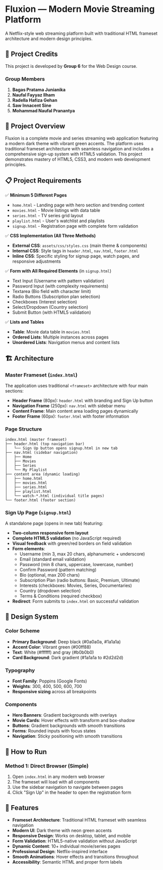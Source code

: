 # Fluxion — Modern Movie Streaming Platform

A Netflix-style web streaming platform built with traditional HTML frameset architecture and modern design principles.

## 👥 Project Credits

This project is developed by **Group 6** for the Web Design course.

### Group Members

1. **Bagas Pratama Junianika**
2. **Naufal Fayyaz Ilham**
3. **Radella Hafiza Gehan**
4. **Saw Innacent Sine**
5. **Mohammad Naufal Pranantya**

## 🎯 Project Overview

Fluxion is a complete movie and series streaming web application featuring a modern dark theme with vibrant green accents. The platform uses traditional frameset architecture with seamless navigation and includes a comprehensive sign-up system with HTML5 validation. This project demonstrates mastery of HTML5, CSS3, and modern web development principles.

## 📋 Project Requirements

✅ **Minimum 5 Different Pages**
- `home.html` - Landing page with hero section and trending content
- `movies.html` - Movie listings with data table
- `series.html` - TV series grid layout
- `playlist.html` - User's watchlist and playlists
- `signup.html` - Registration page with complete form validation

✅ **CSS Implementation (All Three Methods)**
- **External CSS**: `assets/css/styles.css` (main theme & components)
- **Internal CSS**: Style tags in `header.html`, `nav.html`, `footer.html`
- **Inline CSS**: Specific styling for signup page, watch pages, and responsive adjustments

✅ **Form with All Required Elements** (in `signup.html`)
- Text Input (Username with pattern validation)
- Password Input (with complexity requirements)
- Textarea (Bio field with character limit)
- Radio Buttons (Subscription plan selection)
- Checkboxes (Interest selection)
- Select/Dropdown (Country selection)
- Submit Button (with HTML5 validation)

✅ **Lists and Tables**
- **Table**: Movie data table in `movies.html`
- **Ordered Lists**: Multiple instances across pages
- **Unordered Lists**: Navigation menus and content lists

## 🏗️ Architecture

### Master Frameset (`index.html`)
The application uses traditional `<frameset>` architecture with four main sections:
- **Header Frame** (80px): `header.html` with branding and Sign Up button
- **Navigation Frame** (250px): `nav.html` with sidebar menu
- **Content Frame**: Main content area loading pages dynamically
- **Footer Frame** (60px): `footer.html` with footer information

### Page Structure

```
index.html (master frameset)
├── header.html (top navigation bar)
│   └── Sign Up button opens signup.html in new tab
├── nav.html (sidebar navigation)
│   ├── Home
│   ├── Movies
│   ├── Series
│   └── My Playlist
├── content area (dynamic loading)
│   ├── home.html
│   ├── movies.html
│   ├── series.html
│   ├── playlist.html
│   └── watch-*.html (individual title pages)
└── footer.html (footer section)
```

### Sign Up Page (`signup.html`)
A standalone page (opens in new tab) featuring:
- **Two-column responsive form layout**
- **Complete HTML5 validation** (no JavaScript required)
- **Visual feedback** with green/red borders on field validation
- **Form elements**:
  - Username (min 3, max 20 chars, alphanumeric + underscore)
  - Email (standard email validation)
  - Password (min 8 chars, uppercase, lowercase, number)
  - Confirm Password (pattern matching)
  - Bio (optional, max 200 chars)
  - Subscription Plan (radio buttons: Basic, Premium, Ultimate)
  - Interests (checkboxes: Movies, Series, Documentaries)
  - Country (dropdown selection)
  - Terms & Conditions (required checkbox)
- **Redirect**: Form submits to `index.html` on successful validation

## 🎨 Design System

### Color Scheme
- **Primary Background**: Deep black (#0a0a0a, #1a1a1a)
- **Accent Color**: Vibrant green (#00ff88)
- **Text**: White (#ffffff) and gray (#b0b0b0)
- **Card Background**: Dark gradient (#1a1a1a to #2d2d2d)

### Typography
- **Font Family**: Poppins (Google Fonts)
- **Weights**: 300, 400, 500, 600, 700
- **Responsive sizing** across all breakpoints

### Components
- **Hero Banners**: Gradient backgrounds with overlays
- **Movie Cards**: Hover effects with transform and box-shadow
- **Buttons**: Gradient backgrounds with smooth transitions
- **Forms**: Rounded inputs with focus states
- **Navigation**: Sticky positioning with smooth transitions

## 🚀 How to Run

### Method 1: Direct Browser (Simple)
1. Open `index.html` in any modern web browser
2. The frameset will load with all components
3. Use the sidebar navigation to navigate between pages
4. Click "Sign Up" in the header to open the registration form

## 🌟 Features

- **Frameset Architecture**: Traditional HTML frameset with seamless navigation
- **Modern UI**: Dark theme with neon green accents
- **Responsive Design**: Works on desktop, tablet, and mobile
- **Form Validation**: HTML5-native validation without JavaScript
- **Dynamic Content**: 10+ individual movie/series pages
- **Professional Design**: Netflix-inspired interface
- **Smooth Animations**: Hover effects and transitions throughout
- **Accessibility**: Semantic HTML and proper form labels

